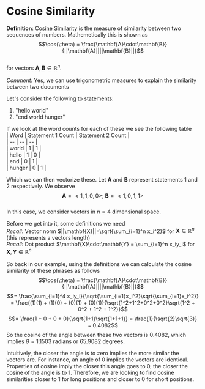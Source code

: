 # Cosine Similarity

**Definition**: [Cosine Similarity](https://en.wikipedia.org/wiki/Cosine_similarity) is the measure of similarity between two sequences of numbers.  Mathemetically this is shown as  
$$\cos(\theta) = \frac{\mathbf{A}\cdot\mathbf{B}}{||\mathbf{A}||||\mathbf{B}||}$$  
for vectors $\mathbf{A},\mathbf{B}\in\mathbb{R}^n$.

*Comment*: Yes, we can use trigonometric measures to explain the similarity between two documents

Let's consider the following to statements:  
1. "hello world"  
2. "end world hunger"  

If we look at the word counts for each of these we see the following table  
| Word | Statement 1 Count | Statement 2 Count |  
| -- | -- | -- |  
| world | 1 | 1 |  
| hello | 1 | 0 |  
| end | 0 | 1 |  
| hunger | 0 | 1 |   

Which we can then vectorize these.  Let $\mathbf{A}$ and $\mathbf{B}$ represent statements 1 and 2 respectively.  We observe  
$$\mathbf{A} = <1,1,0,0>;\; \mathbf{B} = <1,0,1,1>$$  
In this case, we consider vectors in $n=4$ dimensional space.  

Before we get into it, some definitions we need  
*Recall*: Vector norm $||\mathbf{X}||=\sqrt{\sum_{i=1}^n x_i^2}$ for $\mathbf{X}\in\mathbb{R}^n$ (this represents a vectors length)  
*Recall*: Dot product $\mathbf{X}\cdot\mathbf{Y} = \sum_{i=1}^n x_iy_i$ for $\mathbf{X},\mathbf{Y}\in\mathbb{R}^n$  

So back in our example, using the definitions we can calculate the cosine similarity of these phrases as follows
$$\cos(\theta) = \frac{\mathbf{A}\cdot\mathbf{B}}{||\mathbf{A}||||\mathbf{B}||}$$
$$= \frac{\sum_{i=1}^4 x_iy_i}{\sqrt{\sum_{i=1}x_i^2}\sqrt{\sum_{i=1}x_i^2}} = \frac{(1)(1) + (1)(0) + (0)(1) + (0)(1)}{\sqrt{1^2+1^2+0^2+0^2}\sqrt{1^2 + 0^2 + 1^2 + 1^2}}$$
$$= \frac{1 + 0 + 0 + 0}{\sqrt{1+1}\sqrt{1+1+1}} = \frac{1}{\sqrt{2}\sqrt{3}} = 0.4082$$
So the cosine of the angle between these two vectors is $0.4082$, which implies $\theta=1.1503$ radians or $65.9082$ degrees.

Intuitively, the closer the angle is to zero implies the more similar the vectors are.  For instance, an angle of 0 implies the vectors are identical.  Properties of cosine imply the closer this angle goes to 0, the closer the cosine of the angle is to 1.  Therefore, we are looking to find cosine similarities closer to 1 for long positions and closer to 0 for short positions.